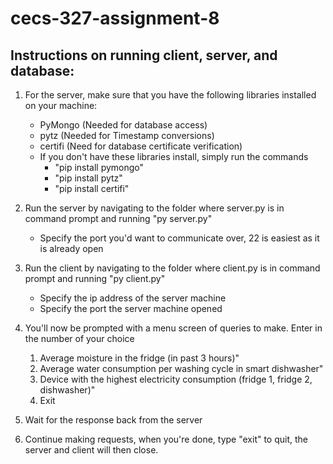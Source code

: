 # cecs-327-assignment-8
 
## Instructions on running client, server, and database:
1. For the server, make sure that you have the following libraries installed on your machine:
    - PyMongo (Needed for database access)
    - pytz (Needed for Timestamp conversions)
	- certifi (Need for database certificate verification)
    - If you don't have these libraries install, simply run the commands
		- "pip install pymongo" 
		- "pip install pytz"
		- "pip install certifi"

2. Run the server by navigating to the folder where server.py is in command prompt and running "py server.py"
    - Specify the port you'd want to communicate over, 22 is easiest as it is already open

3. Run the client by navigating to the folder where client.py is in command prompt and running "py client.py"
    - Specify the ip address of the server machine
    - Specify the port the server machine opened

4. You'll now be prompted with a menu screen of queries to make. Enter in the number of your choice
    1. Average moisture in the fridge (in past 3 hours)"
    2. Average water consumption per washing cycle in smart dishwasher"
    3. Device with the highest electricity consumption (fridge 1, fridge 2, dishwasher)"
    4. Exit

5. Wait for the response back from the server

6. Continue making requests, when you're done, type "exit" to quit, the server and client will then close.